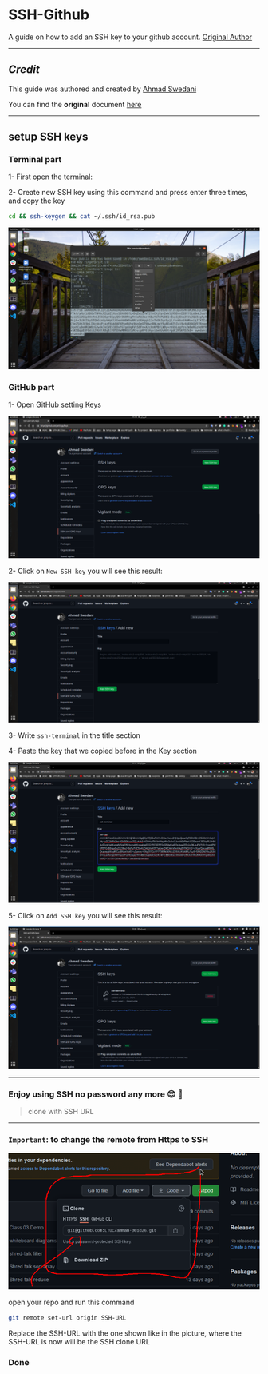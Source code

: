 # SSH-Github

A  guide on how to add an SSH key to your github account. [Original Author](https://github.com/ahmad-swedani)

___

## _Credit_

This guide was authored and created by [Ahmad Swedani](https://github.com/ahmad-swedani)

You can find the __original__ document [here](https://github.com/ahmad-swedani/SSH-GitHub)

___

## setup SSH keys

### Terminal part

1- First open the terminal:

2- Create new SSH key using this command and press enter three times, and copy the key

```bash
cd && ssh-keygen && cat ~/.ssh/id_rsa.pub
```

![img1](./assets/terminal.png)

### GitHub part

1- Open [GitHub setting Keys](https://github.com/settings/keys)

![img1](./assets/github1.png)

2- Click on `New SSH key` you will see this result:

![img1](./assets/github2.png)

3- Write `ssh-terminal` in the title section

4- Paste the key that we copied before in the Key section

![img1](./assets/github3.png)

5- Click on `Add SSH key` you will see this result:

![img1](./assets/github4.png)

___

### Enjoy using SSH no password any more 😎 🥳

> clone with SSH URL

___

### `Important`: to change the remote from Https to SSH

![img1](./assets/ssh-origin.png)

open your repo and run this command

```bash
git remote set-url origin SSH-URL
```

Replace the SSH-URL with the one shown like in the picture, where the SSH-URL is now will be the SSH clone URL
### Done
